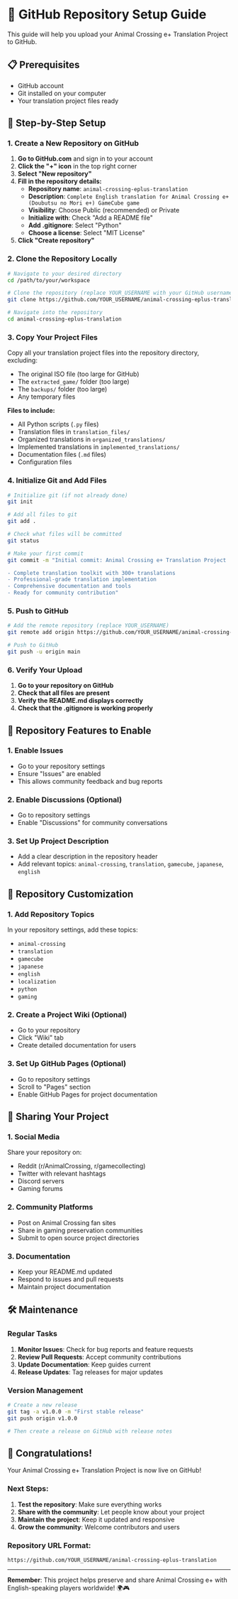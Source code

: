 # 🚀 GitHub Repository Setup Guide

This guide will help you upload your Animal Crossing e+ Translation Project to GitHub.

## 📋 Prerequisites

- GitHub account
- Git installed on your computer
- Your translation project files ready

## 🔧 Step-by-Step Setup

### 1. Create a New Repository on GitHub

1. **Go to GitHub.com** and sign in to your account
2. **Click the "+" icon** in the top right corner
3. **Select "New repository"**
4. **Fill in the repository details:**
   - **Repository name**: `animal-crossing-eplus-translation`
   - **Description**: `Complete English translation for Animal Crossing e+ (Doubutsu no Mori e+) GameCube game`
   - **Visibility**: Choose Public (recommended) or Private
   - **Initialize with**: Check "Add a README file"
   - **Add .gitignore**: Select "Python"
   - **Choose a license**: Select "MIT License"
5. **Click "Create repository"**

### 2. Clone the Repository Locally

```bash
# Navigate to your desired directory
cd /path/to/your/workspace

# Clone the repository (replace YOUR_USERNAME with your GitHub username)
git clone https://github.com/YOUR_USERNAME/animal-crossing-eplus-translation.git

# Navigate into the repository
cd animal-crossing-eplus-translation
```

### 3. Copy Your Project Files

Copy all your translation project files into the repository directory, excluding:
- The original ISO file (too large for GitHub)
- The `extracted_game/` folder (too large)
- The `backups/` folder (too large)
- Any temporary files

**Files to include:**
- All Python scripts (`.py` files)
- Translation files in `translation_files/`
- Organized translations in `organized_translations/`
- Implemented translations in `implemented_translations/`
- Documentation files (`.md` files)
- Configuration files

### 4. Initialize Git and Add Files

```bash
# Initialize git (if not already done)
git init

# Add all files to git
git add .

# Check what files will be committed
git status

# Make your first commit
git commit -m "Initial commit: Animal Crossing e+ Translation Project

- Complete translation toolkit with 300+ translations
- Professional-grade translation implementation
- Comprehensive documentation and tools
- Ready for community contribution"
```

### 5. Push to GitHub

```bash
# Add the remote repository (replace YOUR_USERNAME)
git remote add origin https://github.com/YOUR_USERNAME/animal-crossing-eplus-translation.git

# Push to GitHub
git push -u origin main
```

### 6. Verify Your Upload

1. **Go to your repository on GitHub**
2. **Check that all files are present**
3. **Verify the README.md displays correctly**
4. **Check that the .gitignore is working properly**

## 🎯 Repository Features to Enable

### 1. Enable Issues
- Go to your repository settings
- Ensure "Issues" are enabled
- This allows community feedback and bug reports

### 2. Enable Discussions (Optional)
- Go to repository settings
- Enable "Discussions" for community conversations

### 3. Set Up Project Description
- Add a clear description in the repository header
- Add relevant topics: `animal-crossing`, `translation`, `gamecube`, `japanese`, `english`

## 📝 Repository Customization

### 1. Add Repository Topics
In your repository settings, add these topics:
- `animal-crossing`
- `translation`
- `gamecube`
- `japanese`
- `english`
- `localization`
- `python`
- `gaming`

### 2. Create a Project Wiki (Optional)
- Go to your repository
- Click "Wiki" tab
- Create detailed documentation for users

### 3. Set Up GitHub Pages (Optional)
- Go to repository settings
- Scroll to "Pages" section
- Enable GitHub Pages for project documentation

## 🔗 Sharing Your Project

### 1. Social Media
Share your repository on:
- Reddit (r/AnimalCrossing, r/gamecollecting)
- Twitter with relevant hashtags
- Discord servers
- Gaming forums

### 2. Community Platforms
- Post on Animal Crossing fan sites
- Share in gaming preservation communities
- Submit to open source project directories

### 3. Documentation
- Keep your README.md updated
- Respond to issues and pull requests
- Maintain project documentation

## 🛠️ Maintenance

### Regular Tasks
1. **Monitor Issues**: Check for bug reports and feature requests
2. **Review Pull Requests**: Accept community contributions
3. **Update Documentation**: Keep guides current
4. **Release Updates**: Tag releases for major updates

### Version Management
```bash
# Create a new release
git tag -a v1.0.0 -m "First stable release"
git push origin v1.0.0

# Then create a release on GitHub with release notes
```

## 🎉 Congratulations!

Your Animal Crossing e+ Translation Project is now live on GitHub! 

### Next Steps:
1. **Test the repository**: Make sure everything works
2. **Share with the community**: Let people know about your project
3. **Maintain the project**: Keep it updated and responsive
4. **Grow the community**: Welcome contributors and users

### Repository URL Format:
```
https://github.com/YOUR_USERNAME/animal-crossing-eplus-translation
```

---

**Remember**: This project helps preserve and share Animal Crossing e+ with English-speaking players worldwide! 🌍🎮
